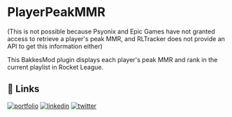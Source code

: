 # PlayerPeakMMR

(This is not possible because Psyonix and Epic Games have not granted access to retrieve a player's peak MMR, and RLTracker does not provide an API to get this information either)

This BakkesMod plugin displays each player's peak MMR and rank in the current playlist in Rocket League.

## 🔗 Links
[![portfolio](https://img.shields.io/badge/my_portfolio-000?style=for-the-badge&logo=ko-fi&logoColor=white)](https://joudcazeaux.fr)
[![linkedin](https://img.shields.io/badge/linkedin-0A66C2?style=for-the-badge&logo=linkedin&logoColor=white)](https://www.linkedin.com/in/joudcazeaux/)
[![twitter](https://img.shields.io/badge/twitter-1DA1F2?style=for-the-badge&logo=twitter&logoColor=white)](https://twitter.com/JoucazJC)
